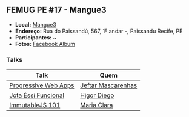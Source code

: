 ## FEMUG PE #17 - Mangue3

* **Local:** [Mangue3](https://mangue3.com/)
* **Endereço:** Rua do Paissandú, 567, 1º andar -, Paissandu Recife, PE 
* **Participantes:** ~
* **Fotos:** [Facebook Album]()


### Talks

| Talk                            | Quem                                                               
| ------------------------------  | ------------------------------------------------------------------
| [Progressive Web Apps]() | [Jeftar Mascarenhas](https://github.com/https://github.com/jeftarmascarenhas)
| [Jóta Éssi Funcional]() | [Higor Diego](https://github.com/higordiego)
| [ImmutableJS 101]() | [Maria Clara](https://github.com/olarclara)